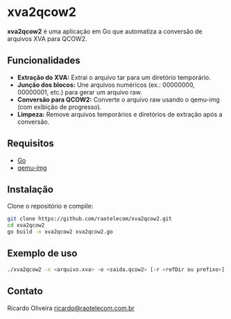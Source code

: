 # xva2qcow2

**xva2qcow2** é uma aplicação em Go que automatiza a conversão de arquivos XVA para QCOW2.

## Funcionalidades

- **Extração do XVA:** Extrai o arquivo tar para um diretório temporário.
- **Junção dos blocos:** Une arquivos numéricos (ex.: 00000000, 00000001, etc.) para gerar um arquivo raw.
- **Conversão para QCOW2:** Converte o arquivo raw usando o qemu-img (com exibição de progresso).
- **Limpeza:** Remove arquivos temporários e diretórios de extração após a conversão.

## Requisitos

- [Go](https://golang.org/)
- [qemu-img](https://www.qemu.org/)

## Instalação

Clone o repositório e compile:

```bash
git clone https://github.com/raotelecom/xva2qcow2.git
cd xva2qcow2
go build -o xva2qcow2 xva2qcow2.go
```

## Exemplo de uso

```bash
./xva2qcow2 -x <arquivo.xva> -o <saida.qcow2> [-r <refDir ou prefixo>]
```

## Contato
Ricardo Oliveira
ricardo@raotelecom.com.br
